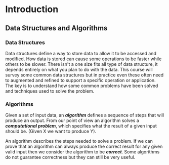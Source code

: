 # Introduction

## Data Structures and Algorithms

### Data Structures

Data structures define a way to store data to allow it to be accessed and modified.   How data is stored can cause some operations to be faster while others to be slower.  There isn't a one size fits all type of data structure, it depends entirely on what you plan to do with the data.  This course will survey some common data structures but in practice even these often need to augmented and refined to support a specific operation or application.  The key is to understand how some common problems have been solved and techniques used to solve the problem.

### Algorithms

Given a set of input data, an _**algorithm**_ defines a sequence of steps that will produce an output.   From our point of view an algorithm solves a _**computational problem**_, which specifies what the result of a given input should be.  \(Given X we want to produce Y\). 

An algorithm describes the steps needed to solve a problem.  If we can prove that an algorithm can always produce the correct result for any given valid input then we consider the algorithm to be _**correct**_.  Some algorithms do not guarantee correctness but they can still be very useful.



## 

